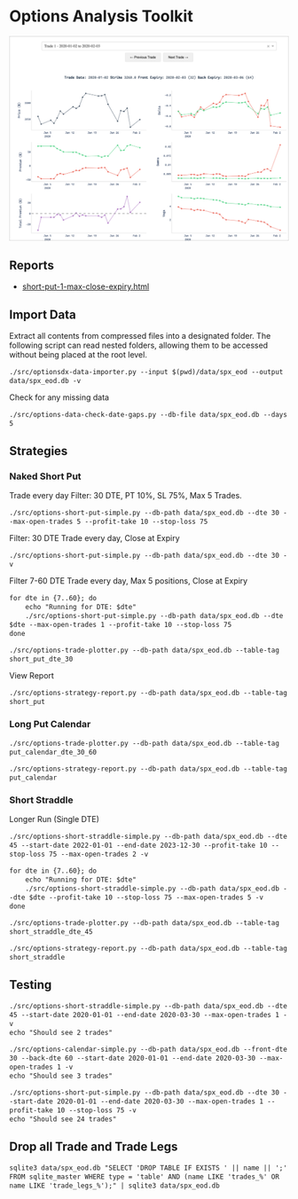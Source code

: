 # Options Analysis Toolkit

![Intro](assets/trade-plotter.png)

## Reports

* [short-put-1-max-close-expiry.html](https://namuan.github.io/options-toolkit/short-put/short-put-1-max-close-expiry.html)

## Import Data

Extract all contents from compressed files into a designated folder.
The following script can read nested folders, allowing them to be accessed without being placed at the root level.

```shell
./src/optionsdx-data-importer.py --input $(pwd)/data/spx_eod --output data/spx_eod.db -v
```

Check for any missing data

```shell
./src/options-data-check-date-gaps.py --db-file data/spx_eod.db --days 5
```

## Strategies

### Naked Short Put

Trade every day
Filter: 30 DTE, PT 10%, SL 75%, Max 5 Trades.

```shell
./src/options-short-put-simple.py --db-path data/spx_eod.db --dte 30 --max-open-trades 5 --profit-take 10 --stop-loss 75
```

Filter: 30 DTE
Trade every day, Close at Expiry

```shell
./src/options-short-put-simple.py --db-path data/spx_eod.db --dte 30 -v
```

Filter 7-60 DTE
Trade every day, Max 5 positions, Close at Expiry

```shell
for dte in {7..60}; do
    echo "Running for DTE: $dte"
    ./src/options-short-put-simple.py --db-path data/spx_eod.db --dte $dte --max-open-trades 1 --profit-take 10 --stop-loss 75
done
```

```shell
./src/options-trade-plotter.py --db-path data/spx_eod.db --table-tag short_put_dte_30
```

View Report

```shell
./src/options-strategy-report.py --db-path data/spx_eod.db --table-tag short_put
```

### Long Put Calendar

```shell
./src/options-trade-plotter.py --db-path data/spx_eod.db --table-tag put_calendar_dte_30_60
```

```shell
./src/options-strategy-report.py --db-path data/spx_eod.db --table-tag put_calendar
```

### Short Straddle

Longer Run (Single DTE)

```shell
./src/options-short-straddle-simple.py --db-path data/spx_eod.db --dte 45 --start-date 2022-01-01 --end-date 2023-12-30 --profit-take 10 --stop-loss 75 --max-open-trades 2 -v
```

```shell
for dte in {7..60}; do
    echo "Running for DTE: $dte"
    ./src/options-short-straddle-simple.py --db-path data/spx_eod.db --dte $dte --profit-take 10 --stop-loss 75 --max-open-trades 5 -v
done
```

```shell
./src/options-trade-plotter.py --db-path data/spx_eod.db --table-tag short_straddle_dte_45
```

```shell
./src/options-strategy-report.py --db-path data/spx_eod.db --table-tag short_straddle
```

## Testing

```shell
./src/options-short-straddle-simple.py --db-path data/spx_eod.db --dte 45 --start-date 2020-01-01 --end-date 2020-03-30 --max-open-trades 1 -v
echo "Should see 2 trades"
```

```shell
./src/options-calendar-simple.py --db-path data/spx_eod.db --front-dte 30 --back-dte 60 --start-date 2020-01-01 --end-date 2020-03-30 --max-open-trades 1 -v
echo "Should see 3 trades"
```

```shell
./src/options-short-put-simple.py --db-path data/spx_eod.db --dte 30 --start-date 2020-01-01 --end-date 2020-03-30 --max-open-trades 1 --profit-take 10 --stop-loss 75 -v
echo "Should see 24 trades"
```

## Drop all Trade and Trade Legs

```shell
sqlite3 data/spx_eod.db "SELECT 'DROP TABLE IF EXISTS ' || name || ';' FROM sqlite_master WHERE type = 'table' AND (name LIKE 'trades_%' OR name LIKE 'trade_legs_%');" | sqlite3 data/spx_eod.db
```

